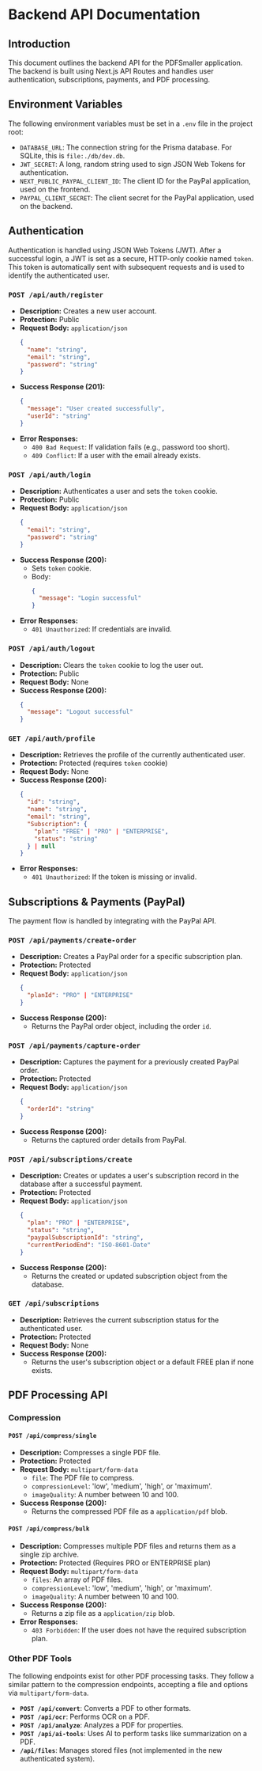 
# Backend API Documentation

## Introduction

This document outlines the backend API for the PDFSmaller application. The backend is built using Next.js API Routes and handles user authentication, subscriptions, payments, and PDF processing.

## Environment Variables

The following environment variables must be set in a `.env` file in the project root:

- `DATABASE_URL`: The connection string for the Prisma database. For SQLite, this is `file:./db/dev.db`.
- `JWT_SECRET`: A long, random string used to sign JSON Web Tokens for authentication.
- `NEXT_PUBLIC_PAYPAL_CLIENT_ID`: The client ID for the PayPal application, used on the frontend.
- `PAYPAL_CLIENT_SECRET`: The client secret for the PayPal application, used on the backend.

## Authentication

Authentication is handled using JSON Web Tokens (JWT). After a successful login, a JWT is set as a secure, HTTP-only cookie named `token`. This token is automatically sent with subsequent requests and is used to identify the authenticated user.

### `POST /api/auth/register`

- **Description:** Creates a new user account.
- **Protection:** Public
- **Request Body:** `application/json`
  ```json
  {
    "name": "string",
    "email": "string",
    "password": "string"
  }
  ```
- **Success Response (201):**
  ```json
  {
    "message": "User created successfully",
    "userId": "string"
  }
  ```
- **Error Responses:**
  - `400 Bad Request`: If validation fails (e.g., password too short).
  - `409 Conflict`: If a user with the email already exists.

### `POST /api/auth/login`

- **Description:** Authenticates a user and sets the `token` cookie.
- **Protection:** Public
- **Request Body:** `application/json`
  ```json
  {
    "email": "string",
    "password": "string"
  }
  ```
- **Success Response (200):**
  - Sets `token` cookie.
  - Body:
    ```json
    {
      "message": "Login successful"
    }
    ```
- **Error Responses:**
  - `401 Unauthorized`: If credentials are invalid.

### `POST /api/auth/logout`

- **Description:** Clears the `token` cookie to log the user out.
- **Protection:** Public
- **Request Body:** None
- **Success Response (200):**
  ```json
  {
    "message": "Logout successful"
  }
  ```

### `GET /api/auth/profile`

- **Description:** Retrieves the profile of the currently authenticated user.
- **Protection:** Protected (requires `token` cookie)
- **Request Body:** None
- **Success Response (200):**
  ```json
  {
    "id": "string",
    "name": "string",
    "email": "string",
    "Subscription": {
      "plan": "FREE" | "PRO" | "ENTERPRISE",
      "status": "string"
    } | null
  }
  ```
- **Error Responses:**
  - `401 Unauthorized`: If the token is missing or invalid.

## Subscriptions & Payments (PayPal)

The payment flow is handled by integrating with the PayPal API.

### `POST /api/payments/create-order`

- **Description:** Creates a PayPal order for a specific subscription plan.
- **Protection:** Protected
- **Request Body:** `application/json`
  ```json
  {
    "planId": "PRO" | "ENTERPRISE"
  }
  ```
- **Success Response (200):**
  - Returns the PayPal order object, including the order `id`.

### `POST /api/payments/capture-order`

- **Description:** Captures the payment for a previously created PayPal order.
- **Protection:** Protected
- **Request Body:** `application/json`
  ```json
  {
    "orderId": "string"
  }
  ```
- **Success Response (200):**
  - Returns the captured order details from PayPal.

### `POST /api/subscriptions/create`

- **Description:** Creates or updates a user's subscription record in the database after a successful payment.
- **Protection:** Protected
- **Request Body:** `application/json`
  ```json
  {
    "plan": "PRO" | "ENTERPRISE",
    "status": "string",
    "paypalSubscriptionId": "string",
    "currentPeriodEnd": "ISO-8601-Date"
  }
  ```
- **Success Response (200):**
  - Returns the created or updated subscription object from the database.

### `GET /api/subscriptions`

- **Description:** Retrieves the current subscription status for the authenticated user.
- **Protection:** Protected
- **Request Body:** None
- **Success Response (200):**
  - Returns the user's subscription object or a default FREE plan if none exists.

## PDF Processing API

### Compression

#### `POST /api/compress/single`

- **Description:** Compresses a single PDF file.
- **Protection:** Protected
- **Request Body:** `multipart/form-data`
  - `file`: The PDF file to compress.
  - `compressionLevel`: 'low', 'medium', 'high', or 'maximum'.
  - `imageQuality`: A number between 10 and 100.
- **Success Response (200):**
  - Returns the compressed PDF file as a `application/pdf` blob.

#### `POST /api/compress/bulk`

- **Description:** Compresses multiple PDF files and returns them as a single zip archive.
- **Protection:** Protected (Requires PRO or ENTERPRISE plan)
- **Request Body:** `multipart/form-data`
  - `files`: An array of PDF files.
  - `compressionLevel`: 'low', 'medium', 'high', or 'maximum'.
  - `imageQuality`: A number between 10 and 100.
- **Success Response (200):**
  - Returns a zip file as a `application/zip` blob.
- **Error Responses:**
  - `403 Forbidden`: If the user does not have the required subscription plan.

### Other PDF Tools

The following endpoints exist for other PDF processing tasks. They follow a similar pattern to the compression endpoints, accepting a file and options via `multipart/form-data`.


- **`POST /api/convert`**: Converts a PDF to other formats.
- **`POST /api/ocr`**: Performs OCR on a PDF.
- **`POST /api/analyze`**: Analyzes a PDF for properties.
- **`POST /api/ai-tools`**: Uses AI to perform tasks like summarization on a PDF.
- **`/api/files`**: Manages stored files (not implemented in the new authenticated system).
